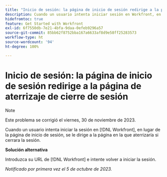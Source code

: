 ```yaml
---
title: "Inicio de sesión: la página de inicio de sesión redirige a la página de aterrizaje de cierre de sesión"
description: Cuando un usuario intenta iniciar sesión en Workfront, en lugar de en la página de inicio de sesión, se le dirige a la página en la que aterrizaría si cerrara la sesión.
hidefromtoc: true
feature: Get Started with Workfront
exl-id: 6f7550db-7e21-4bfa-9daa-0efeb9296a57
source-git-commit: 85bb62f8752bba167a6633af8d9e58ff25283573
workflow-type: ht
source-wordcount: '94'
ht-degree: 100%

---
```


# Inicio de sesión: la página de inicio de sesión redirige a la página de aterrizaje de cierre de sesión

>[!NOTE]
>
>Este problema se corrigió el viernes, 30 de noviembre de 2023.

Cuando un usuario intenta iniciar la sesión en [!DNL Workfront], en lugar de la página de inicio de sesión, se le dirige a la página en la que aterrizaría si cerrara la sesión.

**Solución alternativa**

Introduzca su URL de [!DNL Workfront] e intente volver a iniciar la sesión.

_Notificado por primera vez el 5 de octubre de 2023._
